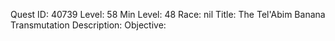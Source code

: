 Quest ID: 40739
Level: 58
Min Level: 48
Race: nil
Title: The Tel'Abim Banana Transmutation
Description: 
Objective: 
